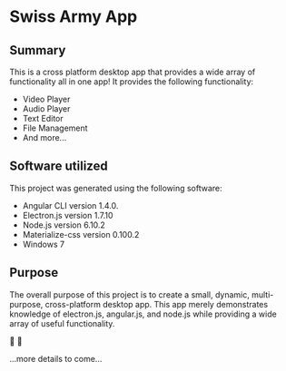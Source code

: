 # Swiss Army App

## Summary

This is a cross platform desktop app that provides a wide array of functionality all in one app! It provides the following functionality:

 * Video Player
 * Audio Player
 * Text Editor
 * File Management
 * And more...

## Software utilized

This project was generated using the following software:
 * Angular CLI version 1.4.0.
 * Electron.js version 1.7.10
 * Node.js version 6.10.2
 * Materialize-css version 0.100.2
 * Windows 7

## Purpose

The overall purpose of this project is to create a small, dynamic, multi-purpose, cross-platform desktop app. This app merely demonstrates knowledge of electron.js, angular.js, and node.js while providing a wide array of useful functionality.

:wrench:
:nut_and_bolt:

...more details to come...
